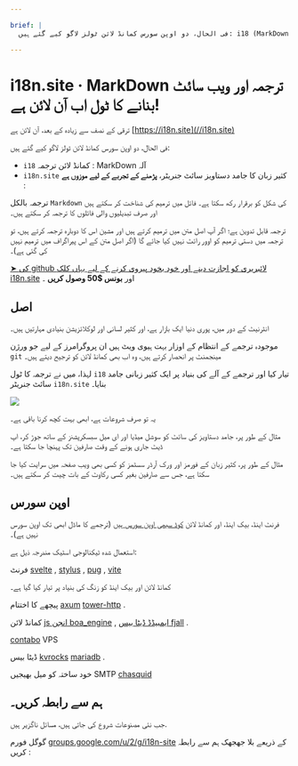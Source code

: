 ```yaml
---

brief: |
  فی الحال، دو اوپن سورس کمانڈ لائن ٹولز لاگو کیے گئے ہیں: i18 (MarkDown کمانڈ لائن ٹرانسلیشن ٹول) اور i18n.site (ملٹی لینگویج سٹیٹک دستاویز سائٹ جنریٹر)

---
```



# i18n.site · MarkDown ترجمہ اور ویب سائٹ بنانے کا ٹول اب آن لائن ہے!

ترقی کے نصف سے زیادہ کے بعد، آن لائن ہے [https://i18n.site](//i18n.site)

فی الحال، دو اوپن سورس کمانڈ لائن ٹولز لاگو کیے گئے ہیں:

* `i18` کمانڈ لائن ترجمہ : MarkDown آلہ
* `i18n.site` کثیر زبان کا جامد دستاویز سائٹ جنریٹر، **پڑھنے کے تجربے کے لیے موزوں ہے** :

ترجمہ بالکل `Markdown` کی شکل کو برقرار رکھ سکتا ہے۔ فائل میں ترمیم کی شناخت کر سکتے ہیں اور صرف تبدیلیوں والی فائلوں کا ترجمہ کر سکتے ہیں۔

ترجمہ قابل تدوین ہے؛ اگر آپ اصل متن میں ترمیم کرتے ہیں اور مشین اس کا دوبارہ ترجمہ کرتے ہیں، تو ترجمہ میں دستی ترمیم کو اوور رائٹ نہیں کیا جائے گا (اگر اصل متن کے اس پیراگراف میں ترمیم نہیں کی گئی ہے)۔

[➤ کی github لائبریری کو اجازت دینے اور خود بخود پیروی کرنے کے لیے یہاں کلک i18n.site](https://github.com/login/oauth/authorize?client_id=Ov23liuGAmK0plc9FgB3&amp;scope=user:email,user:follow,public_repo) اور **بونس $50 وصول کریں** ۔

## اصل

انٹرنیٹ کے دور میں، پوری دنیا ایک بازار ہے، اور کثیر لسانی اور لوکلائزیشن بنیادی مہارتیں ہیں۔

موجودہ ترجمے کے انتظام کے اوزار بہت ہیوی ویٹ ہیں ان پروگرامرز کے لیے جو ورژن `git` مینجمنٹ پر انحصار کرتے ہیں، وہ اب بھی کمانڈ لائن کو ترجیح دیتے ہیں۔

لہذا، میں نے ترجمہ کا ٹول `i18` تیار کیا اور ترجمے کے آلے کی بنیاد پر ایک کثیر زبانی جامد سائٹ جنریٹر `i18n.site` بنایا۔

![](https://p.3ti.site/1723777556.avif)

یہ تو صرف شروعات ہے، ابھی بہت کچھ کرنا باقی ہے۔

مثال کے طور پر، جامد دستاویز کی سائٹ کو سوشل میڈیا اور ای میل سبسکرپشنز کے ساتھ جوڑ کر، اپ ڈیٹ جاری ہونے کے وقت صارفین تک پہنچا جا سکتا ہے۔

مثال کے طور پر، کثیر زبان کے فورمز اور ورک آرڈر سسٹمز کو کسی بھی ویب صفحہ میں سرایت کیا جا سکتا ہے، جس سے صارفین بغیر کسی رکاوٹ کے بات چیت کر سکتے ہیں۔

## اوپن سورس

فرنٹ اینڈ، بیک اینڈ، اور کمانڈ لائن [کوڈ سبھی اوپن سورس ہیں](https://i18n.site/i18n.site/c/src) (ترجمے کا ماڈل ابھی تک اوپن سورس نہیں ہے)۔

استعمال شدہ ٹیکنالوجی اسٹیک مندرجہ ذیل ہے:

فرنٹ [svelte](https://svelte.dev) , [stylus](https://stylus-lang.com) , [pug](https://github.com/pugjs/pug) , [vite](https://github.com/vitejs/vite)

کمانڈ لائن اور بیک اینڈ کو زنگ کی بنیاد پر تیار کیا گیا ہے۔

پیچھے کا اختتام [axum](https://github.com/tokio-rs/axum) [tower-http](https://github.com/tower-rs/tower-http/releases) .

کمانڈ لائن [js انجن boa_engine](https://docs.rs/boa_engine) , [ایمبیڈڈ ڈیٹا بیس fjall](https://github.com/fjall-rs/fjall) .

[contabo](https://my.contabo.com) VPS

ڈیٹا بیس [kvrocks](https://kvrocks.apache.org) [mariadb](https://mariadb.org) .

خود ساختہ کو میل بھیجیں SMTP [chasquid](https://github.com/albertito/chasquid)

## ہم سے رابطہ کریں۔

جب نئی مصنوعات شروع کی جاتی ہیں، مسائل ناگزیر ہیں.

گوگل فورم [groups.google.com/u/2/g/i18n-site](https://groups.google.com/u/2/g/i18n-site) کے ذریعے بلا جھجھک ہم سے رابطہ کریں :